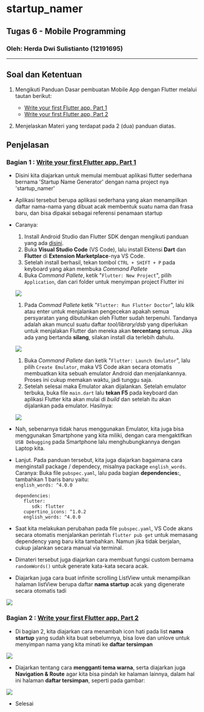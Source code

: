 # startup_namer

## Tugas 6 - Mobile Programming
### Oleh: Herda Dwi Sulistianto (12191695)

___

## Soal dan Ketentuan

1. Mengikuti Panduan Dasar pembuatan Mobile App dengan Flutter melalui tautan berikut: 
   * [Write your first Flutter app, Part 1](https://flutter.dev/docs/get-started/codelab)
   * [Write your first Flutter app, Part 2](https://codelabs.developers.google.com/codelabs/first-flutter-app-pt2)

2. Menjelaskan Materi yang terdapat pada 2 (dua) panduan diatas.

## Penjelasan

### Bagian 1 : [Write your first Flutter app, Part 1](https://flutter.dev/docs/get-started/codelab)

- Disini kita diajarkan untuk memulai membuat aplikasi flutter sederhana bernama 'Startup Name Generator' dengan nama project nya 'startup_namer'
- Aplikasi tersebut berupa aplikasi sederhana yang akan menampilkan daftar nama-nama yang dibuat acak membentuk suatu nama dan frasa baru, dan bisa dipakai sebagai referensi penamaan startup
- Caranya:
   1. Install Android Studio dan Flutter SDK dengan mengikuti panduan yang ada [disini](https://flutter.dev/docs/get-started/install).
   2. Buka **Visual Studio Code** (VS Code), lalu install Ektensi **Dart** dan **Flutter** di **Extension Marketplace**-nya VS Code.
   3. Setelah install berhasil, tekan tombol ```CTRL + SHIFT + P``` pada keyboard yang akan membuka *Command Pallete*
   4. Buka *Command Pallete*, ketik "```Flutter: New Project```", pilih ```Application```, dan cari folder untuk menyimpan project Flutter ini
   
   ![](SS/ss1-rfd.png)
   
   1. Pada *Commad Pallete* ketik "```Flutter: Run Flutter Doctor```", lalu klik atau enter untuk menjalankan pengecekan apakah semua persyaratan yang dibutuhkan oleh Flutter sudah terpenuhi. Tandanya adalah akan muncul suatu daftar *tool/library/dsb* yang diperlukan untuk menjalakan Flutter dan mereka akan **tercentang** semua. Jika ada yang bertanda **silang**, silakan install dia terlebih dahulu.
   
   ![](SS/ss2-rfd-termn.png) 

   1. Buka *Command Pallete* dan ketik "```Flutter: Launch Emulator```", lalu pilih ```Create Emulator```, maka VS Code akan secara otomatis membuatkan kita sebuah emulator Android dan menjalankannya. Proses ini cukup memakan waktu, jadi tunggu saja.
   2.  Setelah selesai maka Emulator akan dijalankan. Setelah emulator terbuka, buka file ```main.dart``` lalu **tekan F5** pada keyboard dan aplikasi Flutter kita akan mulai di *build* dan setelah itu akan dijalankan pada emulator. Hasilnya:
   
   ![](SS/ss3-run-emu-hello.png) 

- Nah, sebenarnya tidak harus menggunakan Emulator, kita juga bisa menggunakan Smartphone yang kita miliki, dengan cara mengaktifkan ```USB Debugging``` pada Smartphone lalu menghubungkannya dengan Laptop kita.
- Lanjut. Pada panduan tersebut, kita juga diajarkan bagaimana cara menginstall package / dependecy, misalnya package ```english_words```. Caranya:
   Buka file ```pubspec.yaml```, lalu pada bagian **dependencies:**, tambahkan 1 baris baru yaitu: \
       ```english_words: ^4.0.0```
   ```
   dependencies:
      flutter:
         sdk: flutter
      cupertino_icons: ^1.0.2
      english_words: ^4.0.0
   ```
- Saat kita melakukan perubahan pada file ```pubspec.yaml```, VS Code akans secara otomatis menjalankan perintah ```flutter pub get``` untuk memasang dependency yang baru kita tambahkan. Namun jika tidak berjalan, cukup jalankan secara manual via terminal.
- Dimateri tersebut juga diajarkan cara membuat fungsi custom bernama ```randomWords()``` untuk generate kata-kata secara acak.
- Diajarkan juga cara buat infinite scrolling ListView untuk menampilkan halaman listView berupa daftar **nama startup** acak yang digenerate secara otomatis tadi

![](SS/ss4-run-emu--list.png) 
### Bagian 2 : [Write your first Flutter app, Part 2](https://codelabs.developers.google.com/codelabs/first-flutter-app-pt2)

- Di bagian 2, kita diajarkan cara menambah icon hati pada list **nama startup** yang sudah kita buat sebelumnya, bisa love dan unlove untuk menyimpan nama yang kita minati ke **daftar tersimpan**

![](SS/ss5-run-emu--list.png) 
- Diajarkan tentang cara **mengganti tema warna**, serta diajarkan juga **Navigation & Route** agar kita bisa pindah ke halaman lainnya, dalam hal ini halaman **daftar tersimpan**, seperti pada gambar:

![](SS/ss6-run-emu--saved.png) 
- Selesai

